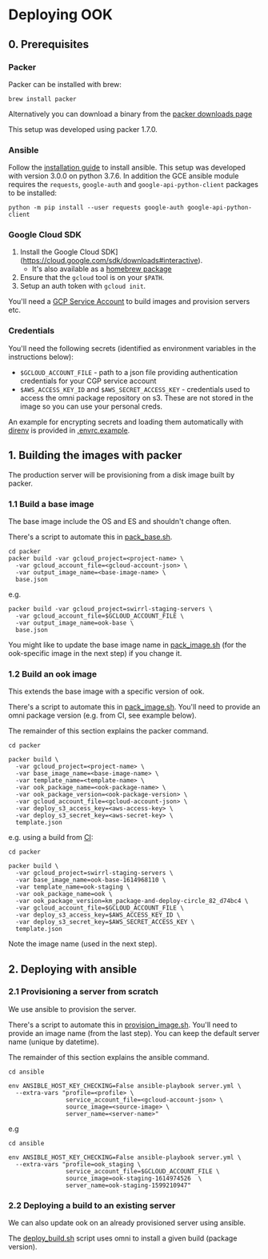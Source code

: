 # Deploying OOK

## 0. Prerequisites

### Packer

Packer can be installed with brew:

    brew install packer

Alternatively you can download a binary from the [packer downloads page](https://www.packer.io/downloads.html)

This setup was developed using packer 1.7.0.

### Ansible

Follow the [installation guide](https://docs.ansible.com/ansible/latest/installation_guide/intro_installation.html) to install ansible. This setup was developed with version 3.0.0 on python 3.7.6. In addition the GCE ansible module requires the `requests`, `google-auth` and `google-api-python-client` packages to be installed:

    python -m pip install --user requests google-auth google-api-python-client

### Google Cloud SDK

1. Install the Google Cloud SDK](https://cloud.google.com/sdk/downloads#interactive).
   - It's also available as a [homebrew package](https://formulae.brew.sh/cask/google-cloud-sdk)
2. Ensure that the `gcloud` tool is on your `$PATH`.
3. Setup an auth token with `gcloud init`.

You'll need a [GCP Service Account](https://console.cloud.google.com/iam-admin/serviceaccounts) to build images and provision servers etc.

### Credentials

You'll need the following secrets (identified as environment variables in the instructions below):

- `$GCLOUD_ACCOUNT_FILE` - path to a json file providing authentication credentials for your CGP service account
- `$AWS_ACCESS_KEY_ID` and `$AWS_SECRET_ACCESS_KEY` - credentials used to access the omni package repository on s3. These are not stored in the image so you can use your personal creds.

An example for encrypting secrets and loading them automatically with [direnv](https://direnv.net/) is provided in [.envrc.example](./.envrc.example).

## 1. Building the images with packer

The production server will be provisioning from a disk image built by packer.

### 1.1 Build a base image

The base image include the OS and ES and shouldn't change often.

There's a script to automate this in [pack_base.sh](./pack_base.sh).

```#
cd packer
packer build -var gcloud_project=<project-name> \
  -var gcloud_account_file=<gcloud-account-json> \
  -var output_image_name=<base-image-name> \
  base.json
```

e.g.

```#
packer build -var gcloud_project=swirrl-staging-servers \
  -var gcloud_account_file=$GCLOUD_ACCOUNT_FILE \
  -var output_image_name=ook-base \
  base.json
```

You might like to update the base image name in [pack_image.sh](./pack_image.sh) (for the ook-specific image in the next step) if you change it.


### 1.2 Build an ook image

This extends the base image with a specific version of ook.

There's a script to automate this in [pack_image.sh](./pack_image.sh).
You'll need to provide an omni package version (e.g. from CI, see example below).

The remainder of this section explains the packer command.

```#
cd packer

packer build \
  -var gcloud_project=<project-name> \
  -var base_image_name=<base-image-name> \
  -var template_name=<template-name> \
  -var ook_package_name=<ook-package-name> \
  -var ook_package_version=<ook-package-version> \
  -var gcloud_account_file=<gcloud-account-json> \
  -var deploy_s3_access_key=<aws-access-key> \
  -var deploy_s3_secret_key=<aws-secret-key> \
  template.json
```

e.g. using a build from [CI](https://app.circleci.com/pipelines/github/Swirrl/ook):

```#
cd packer

packer build \
  -var gcloud_project=swirrl-staging-servers \
  -var base_image_name=ook-base-1614968110 \
  -var template_name=ook-staging \
  -var ook_package_name=ook \
  -var ook_package_version=km_package-and-deploy-circle_82_d74bc4 \
  -var gcloud_account_file=$GCLOUD_ACCOUNT_FILE \
  -var deploy_s3_access_key=$AWS_ACCESS_KEY_ID \
  -var deploy_s3_secret_key=$AWS_SECRET_ACCESS_KEY \
  template.json
```

Note the image name (used in the next step).

## 2. Deploying with ansible

### 2.1 Provisioning a server from scratch

We use ansible to provision the server.

There's a script to automate this in [provision_image.sh](./provision_image.sh).
You'll need to provide an image name (from the last step).
You can keep the default server name (unique by datetime).

The remainder of this section explains the ansible command.

```#
cd ansible

env ANSIBLE_HOST_KEY_CHECKING=False ansible-playbook server.yml \
  --extra-vars "profile=<profile> \
                service_account_file=<gcloud-account-json> \
                source_image=<source-image> \
                server_name=<server-name>"
```

e.g
```#
cd ansible

env ANSIBLE_HOST_KEY_CHECKING=False ansible-playbook server.yml \
  --extra-vars "profile=ook_staging \
                service_account_file=$GCLOUD_ACCOUNT_FILE \
                source_image=ook-staging-1614974526  \
                server_name=ook-staging-1599210947"
```

### 2.2 Deploying a build to an existing server

We can also update ook on an already provisioned server using ansible.

The [deploy_build.sh](./deploy_build.sh) script uses omni to install a given build (package version).
